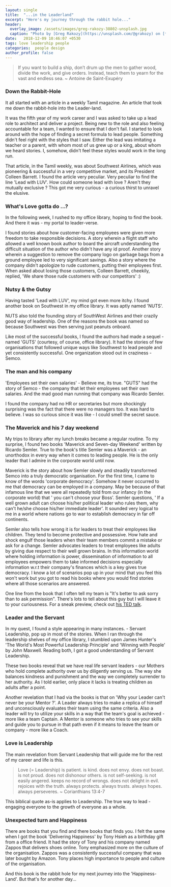 ```yaml
---
layout: single
title:  "...in the Leaderland"
excerpt: "Here's my journey through the rabbit hole..."
header:
  overlay_image: /assets/images/greg-rakozy-38802-unsplash.jpg
  caption: "Photo by [Greg Rakozy](https://unsplash.com/@grakozy) on [**Unsplash**](https://unsplash.com)"
date:   2018-12-09 10:46:07 +0530
tags: love leadership people
categories:  people design
author_profile: false
---
```


>If you want to build a ship, don’t drum up the men to gather wood, divide the work, and give orders. Instead, teach them to yearn for the vast and endless sea. 
>  ~ Antoine de Saint-Exupéry

### Down the Rabbit-Hole
It all started with an article in a weekly Tamil magazine. An article that took me down the rabbit-hole into the Leader-land.

It was the fifth year of my work career and I was asked to take up a lead role to architect and deliver a project. Being new to the role and also feeling accountable for a team, I wanted to ensure that I don't fail. I started to look around with the hope of finding a secret formula to lead people. Something didn't feel right with the styles that I saw. Either the lead was imitating a teacher or a parent, with whom most of us grew up or a king, about whom we heard stories. I, somehow, didn't feel these styles would work in the long run.

That article, in the Tamil weekly, was about Southwest Airlines, which was pioneering & successful in a very competitive market, and its President Colleen Barrett. I found the article very peculiar. Very peculiar to find the line 'Lead with LUV'. How could someone lead with love ? Aren't they mutually exclusive ?  This got me very curious - a curious thirst to unravel the elusive.

### What's Love gotta do ...?
In the following week, I rushed to my office library, hoping to find the book. And there it was - my portal to leader-verse. 

I found stories about how customer-facing employees were given more freedom to take responsible decisions. A story wherein a flight staff who allowed a well known book author to board the aircraft understanding the difficult situation of the author who didn't have any id proof. Another story wherein a suggestion to remove the company logo on garbage bags from a ground employee led to very significant savings. Also a story where the company didn't apologize to rude customers, putting their employees first. When asked about losing those customers, Colleen Barrett, cheekily, replied, 'We share those rude customers with our competitors' :)  

### Nutsy & the Gutsy
Having tasted 'Lead with LUV', my mind got even more itchy. I found another book on Southwest in my office library. It was aptly named 'NUTS'. 

NUTS also told the founding story of SouthWest Airlines and their crazily good way of leadership. One of the reasons the book was named so because Southwest was then serving just peanuts onboard.

Like most of the successful books, I found the authors had made a sequel - named 'GUTS' (courtesy, of course, office library). It had the stories of few organisations that followed unique ways like Southwest to lead people and yet consistently successful.  One organization stood out in craziness - Semco. 

### The man and his company
'Employees set their own salaries' - Believe me, its true. "GUTS" had the story of Semco - the company that let their employees set their own salaries. And the mad good man running that company was Ricardo Semler. 

I found the company had no HR or secretaries but more shockingly surprising was the fact that there were no managers too. It was hard to believe. I was so curious since it was like - I could smell the secret sauce. 

### The Maverick and his 7 day weekend 
My trips to library after my lunch breaks became a regular routine. To my surprise, I found two books 'Maverick and Seven-day Weekend' written by Ricardo Semler. True to the book's title Semler was a Maverick - an unorthodox in every way when it comes to leading people. He is the only leader that I admire in the corporate world until now.

Maverick is the story about how Semler slowly and steadily transformed Semco into a truly democratic organisation. For the first time, I came to know of the words 'corporate democracy'. Somehow it never occurred to me that democracy can be employed in a company. May be because of that infamous line that we were all repeatedly told from our infancy (in the corporate world) that ' you can't choose your Boss'. Semler questions, ' If a well grown adult can choose his/her political leader who rules them, why can't he/she choose his/her immediate leader'. It sounded very logical to me in a world where nations go to war to establish democracy in far off continents. 

Semler also tells how wrong it is for leaders to treat their employees like children. They tend to become protective and possessive. How hate and shock engulf those leaders when their team members commit a mistake or ask for a change. Semler advocates leaders to treat employees like adults by giving due respect to their well grown brains. In this information world where holding information is power, dissemination of information to all employees empowers them to take informed decisions especially information w.r.t their company's finances which is a key gives true democracy. I know a lot of scenarios pop up in your mind that you feel this won't work but you got to read his books where you would find stories where all those scenarios are answered. 

One line from the book that I often tell my team is "It's better to ask sorry than to ask permission". There's lots to tell about this guy but I will leave it to your curiousness. For a sneak preview, check out [his TED talk](https://www.ted.com/talks/ricardo_semler_how_to_run_a_company_with_almost_no_rules). 

### Leader and the Servant 
In my quest, I found a style appearing in many instances.  - Servant Leadership, pop up in most of the stories. When I ran through the leadership shelves of my office library, I stumbled upon 
James Hunter's 'The World's Most Powerful Leadership Principle' and 'Winning with People' by John Maxwell. Reading both, I got a good understanding of Servant Leadership.

These two books reveal that we have real life servant leaders - our Mothers who hold complete authority over us by diligently serving us. The way she balances kindness and punishment and the way we completely surrender to her authority. As I told earlier, only place it lacks is treating children as adults after a point.

Another revelation that I had via the books is that on 'Why your Leader can't never be your Mentor ?'. A Leader always tries to make a replica of himself and unconsciously evaluates their team using the same criteria. Also a leader will try to utilize your skills in a way that the team's goal is achieved - more like a team Captain. A Mentor is someone who tries to see your skills and guide you to pursue in that path even if it means to leave the team or company - more like a Coach.

### Love is Leadership
The main revelation from Servant Leadership that will guide me for the rest of my career and life is this. 

>Love (= Leadership) 
>  is patient. 
>  is kind.
  does not envy.
  does not boast.
  is not proud.
  does not dishonour others.
  is not self-seeking.
  is not easily angered.
  keeps no record of wrongs.
  does not delight in evil.
  rejoices with the truth.
  always protects.
  always trusts.
  always hopes.
  always perseveres. 
  >  ~ Corianthians  13:4-7
  
This biblical quote as-is applies to Leadership. The true way to lead - engaging everyone to the growth of everyone as a whole. 

### Unexpected turn and Happiness 
There are books that you find and there books that finds you. I felt the same when I got the book 'Delivering Happiness' by Tony Hsieh as a birthday gift from a office friend. It had the story of Tony and his company named Zappos that delivers shoes online. Tony emphasized more on the culture of the organisation. 
Zappos was a consistently successful company that was later bought by Amazon. Tony places high importance to people and culture of the organisation. 

And this book is the rabbit hole for my next journey into the 'Happiness-Land'. But that's for another day...